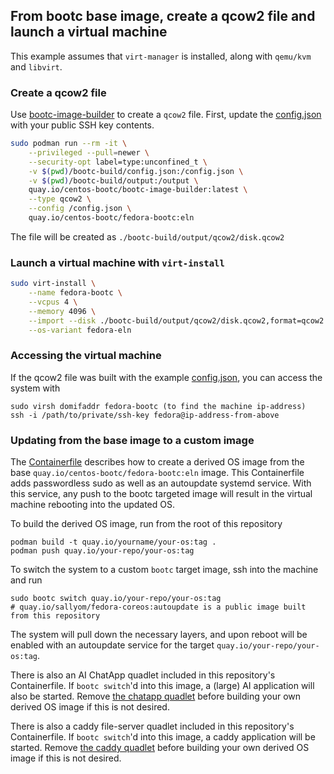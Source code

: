 ## From bootc base image, create a qcow2 file and launch a virtual machine

This example assumes that `virt-manager` is installed, along with `qemu/kvm` and `libvirt`. 

### Create a qcow2 file

Use [bootc-image-builder](https://github.com/osbuild/bootc-image-builder) to create a `qcow2` file.
First, update the [config.json](./bootc-build/config.json) with your public SSH key contents.

```bash
sudo podman run --rm -it \
    --privileged --pull=newer \
    --security-opt label=type:unconfined_t \
    -v $(pwd)/bootc-build/config.json:/config.json \
    -v $(pwd)/bootc-build/output:/output \
    quay.io/centos-bootc/bootc-image-builder:latest \
    --type qcow2 \
    --config /config.json \
    quay.io/centos-bootc/fedora-bootc:eln
```

The file will be created as `./bootc-build/output/qcow2/disk.qcow2`

### Launch a virtual machine with `virt-install`

```bash
sudo virt-install \
    --name fedora-bootc \
    --vcpus 4 \
    --memory 4096 \
    --import --disk ./bootc-build/output/qcow2/disk.qcow2,format=qcow2 \
    --os-variant fedora-eln
```

### Accessing the virtual machine

If the qcow2 file was built with the example [config.json](./bootc-build/config.json), you can access the system with

```
sudo virsh domifaddr fedora-bootc (to find the machine ip-address)
ssh -i /path/to/private/ssh-key fedora@ip-address-from-above
```

### Updating from the base image to a custom image

The [Containerfile](./Containerfile) describes how to create a derived OS image from the base `quay.io/centos-bootc/fedora-bootc:eln` image.
This Containerfile adds passwordless sudo as well as an autoupdate systemd service. With this service, any push to the bootc targeted image
will result in the virtual machine rebooting into the updated OS.

To build the derived OS image, run from the root of this repository

```
podman build -t quay.io/yourname/your-os:tag .
podman push quay.io/your-repo/your-os:tag
```

To switch the system to a custom `bootc` target image, ssh into the machine and run

```
sudo bootc switch quay.io/your-repo/your-os:tag
# quay.io/sallyom/fedora-coreos:autoupdate is a public image built from this repository
```

The system will pull down the necessary layers, and upon reboot will be enabled with an autoupdate service
for the target `quay.io/your-repo/your-os:tag`.

There is also an AI ChatApp quadlet included in this repository's Containerfile.
If `bootc switch`'d into this image, a (large) AI application will also be started. Remove [the chatapp quadlet](./usr/share/containers/systemd/chatapp.container)
before building your own derived OS image if this is not desired.

There is also a caddy file-server quadlet included in this repository's Containerfile.
If `bootc switch`'d into this image, a caddy application will be started. Remove [the caddy quadlet](./usr/share/containers/systemd/hello.container)
before building your own derived OS image if this is not desired.

